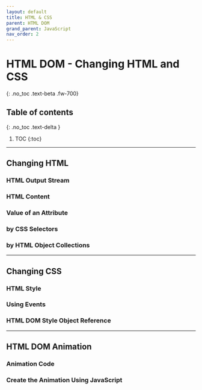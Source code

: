 ```yaml
---
layout: default
title: HTML & CSS 
parent: HTML DOM
grand_parent: JavaScript
nav_order: 2
--- 
```


# HTML DOM - Changing HTML and CSS
{: .no_toc .text-beta .fw-700}

## Table of contents
{: .no_toc .text-delta }

1. TOC
{:toc}

---

## Changing HTML

### HTML Output Stream

### HTML Content

### Value of an Attribute

### by CSS Selectors

### by HTML Object Collections

---

## Changing CSS

### HTML Style

### Using Events

### HTML DOM Style Object Reference

---

## HTML DOM Animation

### Animation Code

### Create the Animation Using JavaScript


